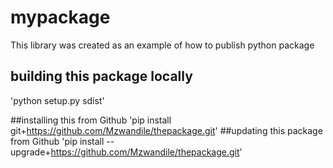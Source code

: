 # mypackage
This library was created as an example of how to publish python package
## building this package locally
'python setup.py sdist'

##installing this from Github
'pip install git+https://github.com/Mzwandile/thepackage.git'
##updating this package from Github
'pip install --upgrade+https://github.com/Mzwandile/thepackage.git'
